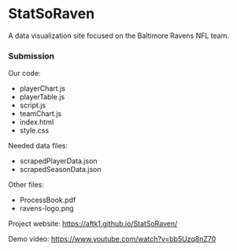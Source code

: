 # StatSoRaven

A data visualization site focused on the Baltimore Ravens NFL team.



### Submission

Our code:
- playerChart.js
- playerTable.js
- script.js
- teamChart.js
- index.html
- style.css

Needed data files:
- scrapedPlayerData.json
- scrapedSeasonData.json

Other files:
- ProcessBook.pdf
- ravens-logo.png

Project website:
https://aftk1.github.io/StatSoRaven/

Demo video:
https://www.youtube.com/watch?v=bb5Uzq8nZ70
